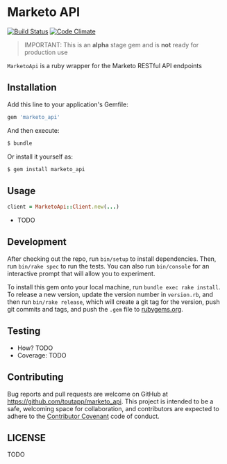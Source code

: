 # Marketo API
[![Build Status](https://travis-ci.org/toutapp/marketo_api.svg?branch=master)](https://travis-ci.org/toutapp/marketo_api)
[![Code Climate](https://codeclimate.com/github/toutapp/marketo_api/badges/gpa.svg)](https://codeclimate.com/github/toutapp/marketo_api)

> IMPORTANT: This is an **alpha** stage gem and is **not** ready for production use

`MarketoApi` is a ruby wrapper for the Marketo RESTful API endpoints

## Installation

Add this line to your application's Gemfile:

```ruby
gem 'marketo_api'
```

And then execute:

```bash
$ bundle
```

Or install it yourself as:

```bash
$ gem install marketo_api
```

## Usage

```ruby
client = MarketoApi::Client.new(...)
```

- TODO

## Development

After checking out the repo, run `bin/setup` to install dependencies. Then, run `bin/rake spec` to run the tests. You can also run `bin/console` for an interactive prompt that will allow you to experiment.

To install this gem onto your local machine, run `bundle exec rake install`. To release a new version, update the version number in `version.rb`, and then run `bin/rake release`, which will create a git tag for the version, push git commits and tags, and push the `.gem` file to [rubygems.org](https://rubygems.org).

## Testing

- How? TODO
- Coverage: TODO

## Contributing

Bug reports and pull requests are welcome on GitHub at https://github.com/toutapp/marketo_api. This project is intended to be a safe, welcoming space for collaboration, and contributors are expected to adhere to the [Contributor Covenant](http://contributor-covenant.org) code of conduct.

## LICENSE

TODO
